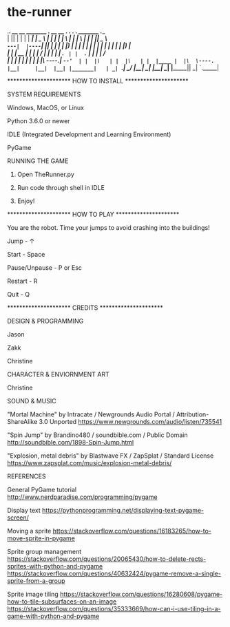 # the-runner


.___________. __    __   _______    .______       __    __  .__   __. .__   __.  _______ .______      
|           ||  |  |  | |   ____|   |   _  \     |  |  |  | |  \ |  | |  \ |  | |   ____||   _  \     
`---|  |----`|  |__|  | |  |__      |  |_)  |    |  |  |  | |   \|  | |   \|  | |  |__   |  |_)  |    
    |  |     |   __   | |   __|     |      /     |  |  |  | |  . `  | |  . `  | |   __|  |      /     
    |  |     |  |  |  | |  |____    |  |\  \----.|  `--'  | |  |\   | |  |\   | |  |____ |  |\  \----.
    |__|     |__|  |__| |_______|   | _| `._____| \______/  |__| \__| |__| \__| |_______|| _| `._____|
                                                                                                      


********************* HOW TO INSTALL *********************

SYSTEM REQUIREMENTS

Windows, MacOS, or Linux

Python 3.6.0 or newer

IDLE (Integrated Development and Learning Environment)

PyGame

RUNNING THE GAME

1. Open TheRunner.py

2. Run code through shell in IDLE

3. Enjoy!


********************* HOW TO PLAY *********************

You are the robot. Time your jumps to avoid crashing into the buildings!

Jump - ↑

Start - Space

Pause/Unpause - P or Esc

Restart - R

Quit - Q

********************* CREDITS *********************

DESIGN & PROGRAMMING

Jason

Zakk

Christine


CHARACTER & ENVIORNMENT ART

Christine


SOUND & MUSIC

"Mortal Machine" by Intracate / Newgrounds Audio Portal / Attribution-ShareAlike 3.0 Unported
https://www.newgrounds.com/audio/listen/735541

"Spin Jump" by Brandino480 / soundbible.com / Public Domain
http://soundbible.com/1898-Spin-Jump.html

"Explosion, metal debris" by Blastwave FX / ZapSplat / Standard License
https://www.zapsplat.com/music/explosion-metal-debris/



REFERENCES

General PyGame tutorial
http://www.nerdparadise.com/programming/pygame

Display text
https://pythonprogramming.net/displaying-text-pygame-screen/

Moving a sprite
https://stackoverflow.com/questions/16183265/how-to-move-sprite-in-pygame

Sprite group management
https://stackoverflow.com/questions/20065430/how-to-delete-rects-sprites-with-python-and-pygame
https://stackoverflow.com/questions/40632424/pygame-remove-a-single-sprite-from-a-group

Sprite image tiling
https://stackoverflow.com/questions/16280608/pygame-how-to-tile-subsurfaces-on-an-image
https://stackoverflow.com/questions/35333669/how-can-i-use-tiling-in-a-game-with-python-and-pygame
